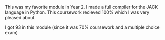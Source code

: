 This was my favorite module in Year 2.
I made a full compiler for the JACK language 
in Python.
This coursework recieved 100% which I was 
very pleased about.

I got 93 in this module (since it was 70% coursework and a multiple choice exam)
